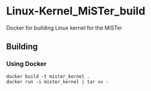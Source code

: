 # Linux-Kernel_MiSTer_build
Docker for building Linux kernel for the MiSTer

## Building

### Using Docker

```
docker build -t mister_kernel .
docker run -i mister_kernel | tar xv -
```

